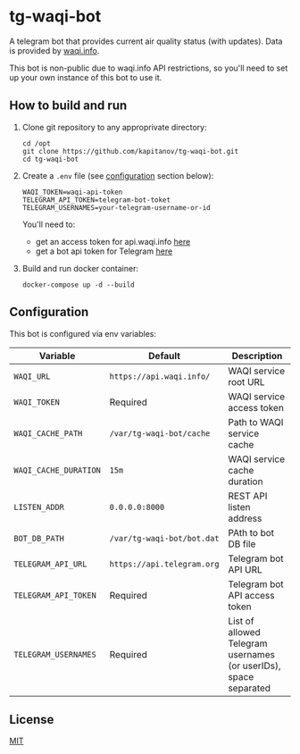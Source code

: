 # tg-waqi-bot

A telegram bot that provides current air quality status (with updates). Data is provided
by [waqi.info](https://waqi.info/).

This bot is non-public due to waqi.info API restrictions, so you'll need to set up your own instance of this bot to use
it.

## How to build and run

1. Clone git repository to any approprivate directory:

   ```shell
   cd /opt
   git clone https://github.com/kapitanov/tg-waqi-bot.git
   cd tg-waqi-bot
   ```

2. Create a `.env` file (see [configuration](#configuration) section below):

   ```env
   WAQI_TOKEN=waqi-api-token
   TELEGRAM_API_TOKEN=telegram-bot-toket
   TELEGRAM_USERNAMES=your-telegram-username-or-id
   ```

   You'll need to:

    * get an access token for api.waqi.info [here](https://aqicn.org/data-platform/token/)
    * get a bot api token for Telegram [here](http://t.me/BotFather)

3. Build and run docker container:

   ```shell
   docker-compose up -d --build
   ```

## Configuration

This bot is configured via env variables:

| Variable              | Default                    | Description                                                      |
| --------------------- | -------------------------- | ---------------------------------------------------------------- |
| `WAQI_URL`            | `https://api.waqi.info/`   | WAQI service root URL                                            |
| `WAQI_TOKEN`          | Required                   | WAQI service access token                                        |
| `WAQI_CACHE_PATH`     | `/var/tg-waqi-bot/cache`   | Path to WAQI service cache                                       |
| `WAQI_CACHE_DURATION` | `15m`                      | WAQI service cache duration                                      |
| `LISTEN_ADDR`         | `0.0.0.0:8000`             | REST API listen address                                          |
| `BOT_DB_PATH`         | `/var/tg-waqi-bot/bot.dat` | PAth to bot DB file                                              |
| `TELEGRAM_API_URL`    | `https://api.telegram.org` | Telegram bot API URL                                             |
| `TELEGRAM_API_TOKEN`  | Required                   | Telegram bot API access token                                    |
| `TELEGRAM_USERNAMES`  | Required                   | List of allowed Telegram usernames (or userIDs), space separated |

## License

[MIT](LICENSE)
